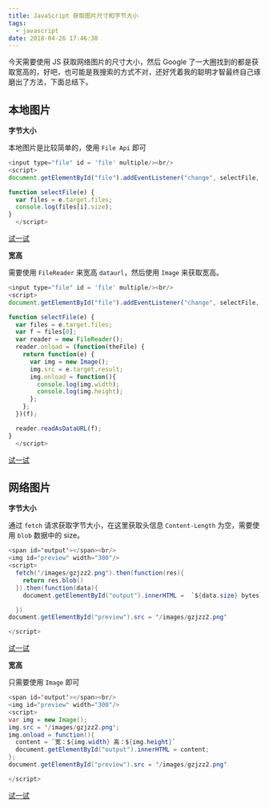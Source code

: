 ```yaml
---
title: JavaScript 获取图片尺寸和字节大小
tags:
  - javascript
date: 2018-04-26 17:46:38
---
```



今天需要使用 JS 获取网络图片的尺寸大小，然后 Google 了一大圈找到的都是获取宽高的，好吧，也可能是我搜索的方式不对，还好凭着我的聪明才智最终自己琢磨出了方法，下面总结下。
<!-- more --><!-- toc -->
## 本地图片

**字节大小**

本地图片是比较简单的，使用 `File Api` 即可

```javascript
<input type="file" id = 'file' multiple/><br/>
<script>
document.getElementById("file").addEventListener("change", selectFile, false);

function selectFile(e) {
  var files = e.target.files;
  console.log(files[i].size);
}
  </script>
```

[试一试](/run/?id=68719485505)

**宽高**

需要使用 `FileReader` 来宽高 `dataurl`，然后使用 `Image` 来获取宽高。

```javascript
<input type="file" id = 'file' multiple/><br/>
<script>
document.getElementById("file").addEventListener("change", selectFile, false);

function selectFile(e) {
  var files = e.target.files;
  var f = files[0];
  var reader = new FileReader();
  reader.onload = (function(theFile) {
    return function(e) {
      var img = new Image();
      img.src = e.target.result;
      img.onload = function(){
        console.log(img.width);
        console.log(img.height);
      };
    };
  })(f);

  reader.readAsDataURL(f);
}
  </script>
```

[试一试](/run/?id=68719485516)

## 网络图片

**字节大小**

通过 `fetch` 请求获取字节大小，在这里获取头信息 `Content-Length` 为空，需要使用 `blob` 数据中的 size。

```java
<span id='output'></span><br/>
<img id="preview" width="300"/>
<script>
  fetch('/images/gzjzz2.png').then(function(res){
    return res.blob()
  }).then(function(data){
    document.getElementById("output").innerHTML =  `${data.size} bytes`

  })
document.getElementById("preview").src = '/images/gzjzz2.png'

</script>
```

[试一试](/run/?id=68719485526)

**宽高**

只需要使用 `Image` 即可
```java
<span id='output'></span><br/>
<img id="preview" width="300"/>
<script>
var img = new Image();
img.src = '/images/gzjzz2.png';
img.onload = function(){
  content = `宽：${img.width} 高：${img.height}`
  document.getElementById("output").innerHTML = content;
};
document.getElementById("preview").src = '/images/gzjzz2.png'

</script>
```

[试一试](/run/?id=68719485524)
